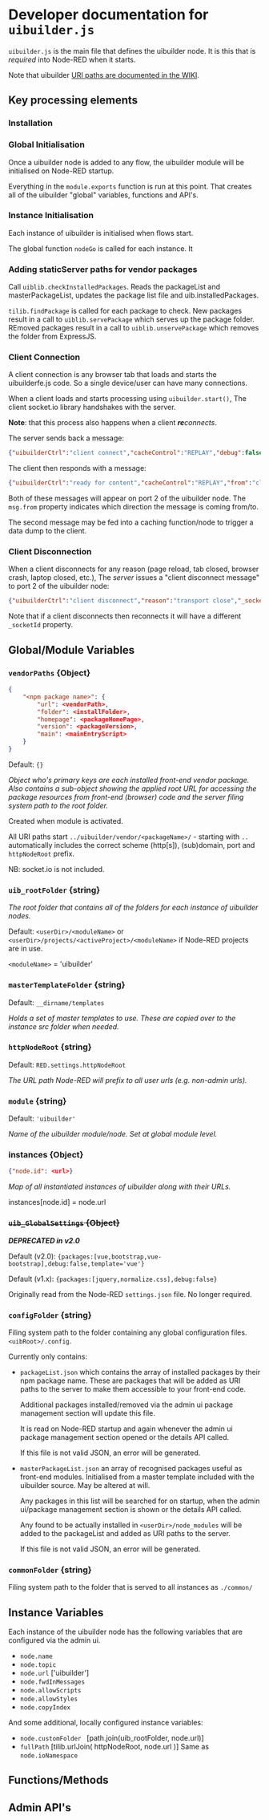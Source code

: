 # Developer documentation for `uibuilder.js`

`uibuilder.js` is the main file that defines the uibuilder node. It is this that is _required_ into Node-RED when it starts.

Note that uibuilder [URI paths are documented in the WIKI](https://github.com/TotallyInformation/node-red-contrib-uibuilder/wiki/V2-URI-Paths).

## Key processing elements

### Installation



### Global Initialisation

Once a uibuilder node is added to any flow, the uibuilder module will be initialised on Node-RED startup.

Everything in the `module.exports` function is run at this point. That creates all of the uibuilder "global" variables, functions and API's.

### Instance Initialisation

Each instance of uibuilder is initialised when flows start.

The global function `nodeGo` is called for each instance. It 

### Adding staticServer paths for vendor packages

Call `uiblib.checkInstalledPackages`. Reads the packageList and masterPackageList, updates the package list file and uib.installedPackages. 

`tilib.findPackage` is called for each package to check. New packages result in a call to `uiblib.servePackage` which serves up the package folder. REmoved packages result in a call to `uiblib.unservePackage` which removes the folder from ExpressJS.

### Client Connection

A client connection is any browser tab that loads and starts the uibuilderfe.js code. So a single device/user can have many connections.

When a client loads and starts processing using `uibuilder.start()`, The client socket.io library handshakes with the server.

**Note**: that this process also happens when a client _**re**connects_.

The server sends back a message:

```json
{"uibuilderCtrl":"client connect","cacheControl":"REPLAY","debug":false,"_socketId":"/nr/uib#9qYqdW79Y7t9gvVtAAAA","from":"server","serverTimestamp":"2019-05-25T19:42:15.979Z","_msgid":"11547966.4e5bc7"}
```

The client then responds with a message:

```json
{"uibuilderCtrl":"ready for content","cacheControl":"REPLAY","from":"client","_socketId":"/nr/uib#9qYqdW79Y7t9gvVtAAAA","_msgid":"779d7aca.e2e904"}
```

Both of these messages will appear on port 2 of the uibuilder node. The `msg.from` property indicates which direction the message is coming from/to.

The second message may be fed into a caching function/node to trigger a data dump to the client.

### Client Disconnection

When a client disconnects for any reason (page reload, tab closed, browser crash, laptop closed, etc.), The _server_ issues a "client disconnect message" to port 2 of the uibuilder node:

```json
{"uibuilderCtrl":"client disconnect","reason":"transport close","_socketId":"/nr/uib#qWaT5gj1iMamw9OeAAAD","from":"server","_msgid":"783a6d61.408254"}
```

Note that if a client disconnects then reconnects it will have a different `_socketId` property.

## Global/Module Variables

### `vendorPaths` {Object}

```json
{
    "<npm package name>": {
        "url": <vendorPath>, 
        "folder": <installFolder>,
        "homepage": <packageHomePage>,
        "version": <packageVersion>, 
        "main": <mainEntryScript>
    } 
}
```

Default: `{}`

*Object who's primary keys are each installed front-end vendor package. Also contains a sub-object showing the applied root URL for accessing the package resources from front-end (browser) code and the server filing system path to the root folder.*

Created when module is activated. 

All URI paths start `../uibuilder/vendor/<packageName>/` - starting with `..` automatically includes the correct scheme (http[s]), (sub)domain, port and `httpNodeRoot` prefix.

NB: socket.io is not included.

### `uib_rootFolder` {string} 

*The root folder that contains all of the folders for each instance of uibuilder nodes.*

Default: `<userDir>/<moduleName>` or `<userDir>/projects/<activeProject>/<moduleName>` if Node-RED projects are in use. 

`<moduleName>` = 'uibuilder'

### `masterTemplateFolder` {string} 

Default: `__dirname/templates`

*Holds a set of master templates to use. These are copied over to the instance src folder when needed.*

### `httpNodeRoot` {string} 

Default: `RED.settings.httpNodeRoot`

*The URL path Node-RED will prefix to all user urls (e.g. non-admin urls).*

### `module` {string} 

Default: `'uibuilder'`

*Name of the uibuilder module/node. Set at global module level.*

### instances {Object}

```json
{"node.id": <url>}
```

*Map of all instantiated instances of uibuilder along with their URLs.*

instances[node.id] = node.url

### ~~`uib_GlobalSettings` {Object}~~

**_DEPRECATED in v2.0_**

Default (v2.0): `{packages:[vue,bootstrap,vue-bootstrap],debug:false,template='vue'}`

Default (v1.x): `{packages:[jquery,normalize.css],debug:false}`

Originally read from the Node-RED `settings.json` file. No longer required.

### `configFolder` {string}

Filing system path to the folder containing any global configuration files. `<uibRoot>/.config`.

Currently only contains:

* `packageList.json` which contains the array of installed packages by their npm package name. These are packages that will be added as URI paths to the server to make them accessible to your front-end code.

  Additional packages installed/removed via the admin ui package management section will update this file.

  It is read on Node-RED startup and again whenever the admin ui package management section opened or the details API called.

  If this file is not valid JSON, an error will be generated.

* `masterPackageList.json` an array of recognised packages useful as front-end modules. Initialised from a master template included with the uibuilder source. May be altered at will.

  Any packages in this list will be searched for on startup, when the admin ui/package management section is shown or the details API called. 

  Any found to be actually installed in `<userDir>/node_modules` will be added to the packageList and added as URI paths to the server.

  If this file is not valid JSON, an error will be generated.

### `commonFolder` {string}

Filing system path to the folder that is served to all instances as `./common/`

## Instance Variables

Each instance of the uibuilder node has the following variables that are configured via the admin ui.

* `node.name`
* `node.topic`
* `node.url` ['uibuilder']
* `node.fwdInMessages`
* `node.allowScripts`
* `node.allowStyles`
* `node.copyIndex`

And some additional, locally configured instance variables:

* `node.customFolder ` [path.join(uib_rootFolder, node.url)]
* `fullPath` [tilib.urlJoin( httpNodeRoot, node.url )] Same as `node.ioNamespace`



## Functions/Methods



## Admin API's

